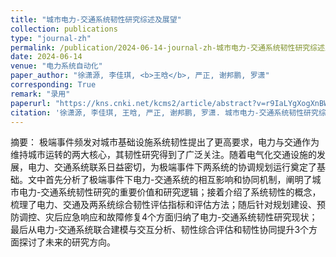 ```yaml
---
title: "城市电力-交通系统韧性研究综述及展望"
collection: publications
type: "journal-zh"
permalink: /publication/2024-06-14-journal-zh-城市电力-交通系统韧性研究综述及展望
date: 2024-06-14
venue: "电力系统自动化"
paper_author: "徐潇源, 李佳琪, <b>王晗</b>, 严正, 谢邦鹏, 罗潇"
corresponding: True
remark: "录用"
paperurl: "https://kns.cnki.net/kcms2/article/abstract?v=r9IaLYgXogXnBW1FEp0VNJEaKutDze2p6P4Y_7YQmgSWFzRvJ23auUZpycFvpzGv5UI37doArGZ9bxvkjhffGmwZim849VlwrbjBeDeGFfpp_r1vQ_jaZDSBYwCcx567Q5bWQeAESLvgIqIwQ04Bza-kn98f4AFQEdMX5jiuxMeuklGFCgQWr_3O0Nrfi1eG9trLnaXJJtCmkw0exnAXXgIqNf1r-no_dD7GDIFSdhS_qi1MFcTnsYJyTEoxj81Yhti13eZC7ei_J4n_MY3fhWQB62ZiOCjyOl5Zkhd4gSZhzwM8rBiQLf8gDEuAuZkgfZ254IE-9vHO_2NP-XMeiCKv-Q2h_XurGBHJTHvZgVLHx8QZ14Us6BNdspipi5zvMPVUpjfCoAyhhvR3QerxOFVsJA7zx-Nm&uniplatform=NZKPT"
citation: '徐潇源, 李佳琪, 王晗, 严正, 谢邦鹏, 罗潇. 城市电力-交通系统韧性研究综述及展望[J]. 电力系统自动化, 2024. （录用）'
---
```

摘要：
极端事件频发对城市基础设施系统韧性提出了更高要求，电力与交通作为维持城市运转的两大核心，其韧性研究得到了广泛关注。随着电气化交通设施的发展，电力、交通系统联系日益密切，为极端事件下两系统的协调规划运行奠定了基础。文中首先分析了极端事件下电力-交通系统的相互影响和协同机制，阐明了城市电力-交通系统韧性研究的重要价值和研究逻辑；接着介绍了系统韧性的概念，梳理了电力、交通及两系统综合韧性评估指标和评估方法；随后针对规划建设、预防调控、灾后应急响应和故障修复4个方面归纳了电力-交通系统韧性研究现状；最后从电力-交通系统联合建模与交互分析、韧性综合评估和韧性协同提升3个方面探讨了未来的研究方向。
